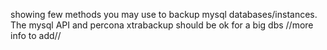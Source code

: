 showing few methods you may use to backup mysql databases/instances.
The  mysql API  and percona xtrabackup  should be ok for a big dbs 
//more info to add//